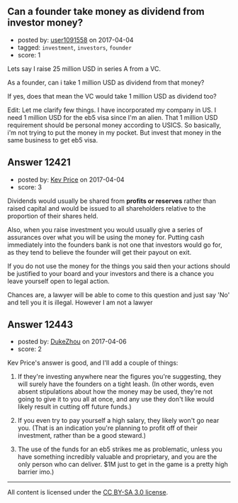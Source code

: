 ## Can a founder take money as dividend from investor money?

- posted by: [user1091558](https://stackexchange.com/users/1098507/user1091558) on 2017-04-04
- tagged: `investment`, `investors`, `founder`
- score: 1

<p>Lets say I raise 25 million USD in series A from a VC. </p>

<p>As a founder, can i take 1 million USD as dividend from that money?</p>

<p>If yes, does that mean the VC would take 1 million USD as dividend too?</p>

<p>Edit:
Let me clarify few things. I have incorporated my company in US. I need 1 million USD for the eb5 visa since I'm an alien. That 1 million USD requirement should be personal money according to USICS. So basically, i'm not trying to put the money in my pocket. But invest that money in the same business to get eb5 visa.</p>



## Answer 12421

- posted by: [Kev Price](https://stackexchange.com/users/1109274/kev-price) on 2017-04-04
- score: 3

<p>Dividends would usually be shared from <strong>profits or reserves</strong> rather than raised capital and would be issued to all shareholders relative to the proportion of their shares held.</p>

<p>Also, when you raise investment you would usually give a series of assurances over what you will be using the money for. Putting cash immediately into the founders bank is not one that investors would go for, as they tend to believe the founder will get their payout on exit. </p>

<p>If you do not use the money for the things you said then your actions should be justified to your board and your investors and there is a chance you leave yourself open to legal action.</p>

<p>Chances are, a lawyer will be able to come to this question and just say 'No' and tell you it is illegal. However I am not a lawyer</p>



## Answer 12443

- posted by: [DukeZhou](https://stackexchange.com/users/4146639/dukezhou) on 2017-04-06
- score: 2

<p>Kev Price's answer is good, and I'll add a couple of things:</p>

<ol>
<li><p>If they're investing anywhere near the figures you're suggesting, they will surely have the founders on a tight leash.  (In other words, even absent stipulations about how the money may be used, they're not going to give it to you all at once, and any use they don't like would likely result in cutting off future funds.)</p></li>
<li><p>If you even try to pay yourself a high salary, they likely won't go near you. (That is an indication you're planning to profit off of their investment, rather than be a good steward.) </p></li>
<li><p>The use of the funds for an eb5 strikes me as problematic, unless you have something incredibly valuable and proprietary, and you are the only person who can deliver.  $1M just to get in the game is a pretty high barrier imo.)</p></li>
</ol>




---

All content is licensed under the [CC BY-SA 3.0 license](https://creativecommons.org/licenses/by-sa/3.0/).
